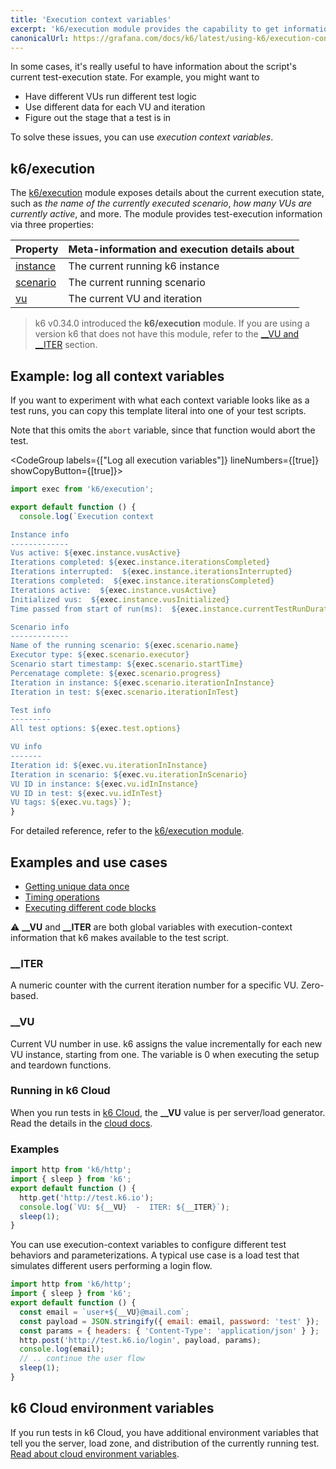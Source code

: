```yaml
---
title: 'Execution context variables'
excerpt: 'k6/execution module provides the capability to get information about the current test execution state inside the test script'
canonicalUrl: https://grafana.com/docs/k6/latest/using-k6/execution-context-variables/
---
```

In some cases, it's really useful to have information about the script's current test-execution state. For example, you might want to
- Have different VUs run different test logic
- Use different data for each VU and iteration
- Figure out the stage that a test is in

To solve these issues, you can use *execution context variables*.

## k6/execution

The [k6/execution](/javascript-api/k6-execution) module exposes details about the current execution state, such as _the name of the currently executed scenario_, _how many VUs are currently active_, and more.
The module provides test-execution information via three properties:

| Property                                           | Meta-information and execution details about                                      |
| -------------------------------------------------- | ---------------------------------------------------------------------------- |
| [instance](/javascript-api/k6-execution/#instance) | The current running k6 instance  |
| [scenario](/javascript-api/k6-execution/#scenario) | The current running scenario    |
| [vu](/javascript-api/k6-execution/#vu)             | The current VU and iteration    |

> k6 v0.34.0 introduced the **k6/execution** module.
> If you are using a version k6 that does not have this module,
> refer to the [\_\_VU and \_\_ITER](/using-k6/execution-context-variables/#__vu-and-__iter-discouraged) section.


## Example: log all context variables

If you want to experiment with what each context variable looks like as a test runs,
you can copy this template literal into one of your test scripts.

Note that this omits the `abort` variable, since that function would abort the test.

<CodeGroup labels={["Log all execution variables"]} lineNumbers={[true]} showCopyButton={[true]}>

```javascript
import exec from 'k6/execution';

export default function () {
  console.log(`Execution context

Instance info
-------------
Vus active: ${exec.instance.vusActive}
Iterations completed: ${exec.instance.iterationsCompleted}
Iterations interrupted:  ${exec.instance.iterationsInterrupted}
Iterations completed:  ${exec.instance.iterationsCompleted}
Iterations active:  ${exec.instance.vusActive}
Initialized vus:  ${exec.instance.vusInitialized}
Time passed from start of run(ms):  ${exec.instance.currentTestRunDuration}

Scenario info
-------------
Name of the running scenario: ${exec.scenario.name}
Executor type: ${exec.scenario.executor}
Scenario start timestamp: ${exec.scenario.startTime}
Percenatage complete: ${exec.scenario.progress}
Iteration in instance: ${exec.scenario.iterationInInstance}
Iteration in test: ${exec.scenario.iterationInTest}

Test info
---------
All test options: ${exec.test.options}

VU info
-------
Iteration id: ${exec.vu.iterationInInstance}
Iteration in scenario: ${exec.vu.iterationInScenario}
VU ID in instance: ${exec.vu.idInInstance}
VU ID in test: ${exec.vu.idInTest}
VU tags: ${exec.vu.tags}`);
}
```

</CodeGroup>

For detailed reference, refer to the [k6/execution module](/javascript-api/k6-execution).

## Examples and use cases

- [Getting unique data once](/examples/data-parameterization#retrieving-unique-data)
- [Timing operations](/javascript-api/k6-execution/#timing-operations)
- [Executing different code blocks](/javascript-api/k6-execution/#script-naming)

<Collapsible title="_VU and _ITER (discouraged)" tag="h2">

⚠️  **\_\_VU** and **\_\_ITER** are both global variables with execution-context information that k6 makes available to the test script.

### \_\_ITER

A numeric counter with the current iteration number for a specific VU. Zero-based.

### \_\_VU

Current VU number in use. k6 assigns the value incrementally for each new VU instance, starting from one.
The variable is 0 when executing the setup and teardown functions.

### Running in k6 Cloud

When you run tests in [k6 Cloud](/cloud), the **\_\_VU** value is per server/load generator.
Read the details in the [cloud docs](/cloud/cloud-reference/cloud-ips/#vu-per-tier).

### Examples

<CodeGroup labels={[]} lineNumbers={[true]}>

```javascript
import http from 'k6/http';
import { sleep } from 'k6';
export default function () {
  http.get('http://test.k6.io');
  console.log(`VU: ${__VU}  -  ITER: ${__ITER}`);
  sleep(1);
}
```

</CodeGroup>

You can use execution-context variables to configure different test behaviors and parameterizations.
A typical use case is a load test that simulates different users performing a login flow.

<CodeGroup labels={[]} lineNumbers={[true]}>

```javascript
import http from 'k6/http';
import { sleep } from 'k6';
export default function () {
  const email = `user+${__VU}@mail.com`;
  const payload = JSON.stringify({ email: email, password: 'test' });
  const params = { headers: { 'Content-Type': 'application/json' } };
  http.post('http://test.k6.io/login', payload, params);
  console.log(email);
  // .. continue the user flow
  sleep(1);
}
```
</CodeGroup>

</Collapsible>

## k6 Cloud environment variables

If you run tests in k6 Cloud, you have additional environment variables that tell you the server, load zone, and distribution of the currently running test.
[Read about cloud environment variables](/cloud/creating-and-running-a-test/cloud-scripting-extras/cloud-environment-variables).

